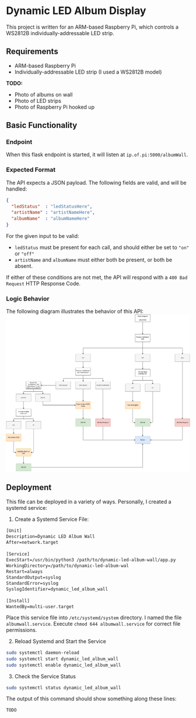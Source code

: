 # Dynamic LED Album Display

This project is written for an ARM-based Raspberry Pi, which controls a WS2812B individually-addressable LED strip.

## Requirements
- ARM-based Raspberry Pi
- Individually-addressable LED strip (I used a WS2812B model)

**TODO:**
- Photo of albums on wall
- Photo of LED strips
- Photo of Raspberry Pi hooked up


## Basic Functionality
### Endpoint
When this flask endpoint is started, it will listen at `ip.of.pi:5000/albumWall`.

### Expected Format
The API expects a JSON payload. The following fields are valid, and will be handled:
```json
{
  "ledStatus"  : "ledStatusHere",
  "artistName" : "artistNameHere",
  "albumName"  : "albumNameHere"
}
```

For the given input to be valid:
- `ledStatus` must be present for each call, and should either be set to `"on"` or `"off"`
- `artistName` and `albumName` must either both be present, or both be absent.

If either of these conditions are not met, the API will respond with a `400 Bad Request` HTTP Response Code.

### Logic Behavior
The following diagram illustrates the behavior of this API:
![Logic Flowchart](./DynamicAlbumWall.png)


## Deployment
This file can be deployed in a variety of ways. Personally, I created a systemd service:

1. Create a Systemd Service File:
```service
[Unit]
Description=Dynamic LED Album Wall
After=network.target

[Service]
ExecStart=/usr/bin/python3 /path/to/dynamic-led-album-wall/app.py
WorkingDirectory=/path/to/dynamic-led-album-wal
Restart=always
StandardOutput=syslog
StandardError=syslog
SyslogIdentifier=dynamic_led_album_wall

[Install]
WantedBy=multi-user.target
```

Place this service file into `/etc/systemd/system` directory. I named the file `albumwall.service`.
Execute `chmod 644 albumwall.service` for correct file permissions.

2. Reload Systemd and Start the Service
```bash
sudo systemctl daemon-reload
sudo systemctl start dynamic_led_album_wall
sudo systemctl enable dynamic_led_album_wall
```

3. Check the Service Status
```bash
sudo systemctl status dynamic_led_album_wall
```

The output of this command should show something along these lines:
```bash
TODO
```
